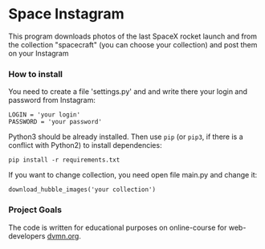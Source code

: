 # Space Instagram

This program downloads photos of the last SpaceX rocket launch and from the collection "spacecraft" (you can choose your collection) 
and post them on your Instagram

### How to install

You need to create a file 'settings.py' and and write there your login and password from Instagram:
```
LOGIN = 'your login'
PASSWORD = 'your password'
```

Python3 should be already installed. 
Then use `pip` (or `pip3`, if there is a conflict with Python2) to install dependencies:
```
pip install -r requirements.txt
```

If you want to change collection, you need open file main.py and change it:
```
download_hubble_images('your collection')
```

### Project Goals

The code is written for educational purposes on online-course for web-developers [dvmn.org](https://dvmn.org/).